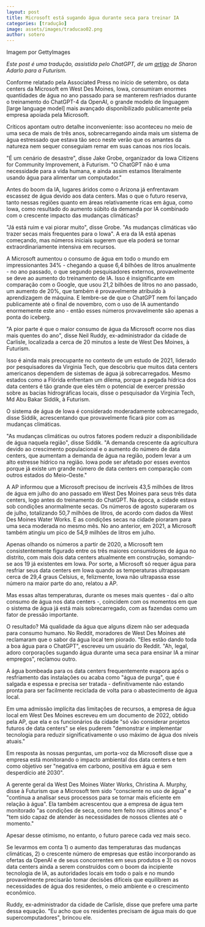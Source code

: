 ```yaml
---
layout: post 
title: Microsoft está sugando água durante seca para treinar IA
categories: [tradução]
image: assets/images/traducao02.png
author: sotero
---
```


Imagem por GettyImages

_Este post é uma tradução, assistida pelo ChatGPT, de um [artigo](https://futurism.com/critics-microsoft-water-train-ai-drought) de Sharon Adarlo para a Futurism._

Conforme relatado pela Associated Press no início de setembro, os data centers da Microsoft em West Des Moines, Iowa, consumiram enormes quantidades de água no ano passado para se manterem resfriados durante o treinamento do ChatGPT-4 da OpenAI, o grande modelo de linguagem [large language model] mais avançado disponibilizado publicamente pela empresa apoiada pela Microsoft.

Críticos apontam outro detalhe inconveniente: isso aconteceu no meio de uma seca de mais de três anos, sobrecarregando ainda mais um sistema de água estressado que estava tão seco neste verão que os amantes da natureza nem sequer conseguiam remar em suas canoas nos rios locais.

"É um cenário de desastre", disse Jake Grobe, organizador da Iowa Citizens for Community Improvement, à Futurism. "O ChatGPT não é uma necessidade para a vida humana, e ainda assim estamos literalmente usando água para alimentar um computador."

Antes do boom da IA, lugares áridos como o Arizona já enfrentavam escassez de água devido aos data centers. Mas o que o futuro reserva, tanto nessas regiões quanto em áreas relativamente ricas em água, como Iowa, como resultado do aumento súbito da demanda por IA combinado com o crescente impacto das mudanças climáticas?

"Já está ruim e vai piorar muito", disse Grobe. "As mudanças climáticas vão trazer secas mais frequentes para o Iowa". A era da IA está apenas começando, mas números iniciais sugerem que ela poderá se tornar extraordinariamente intensiva em recursos.

A Microsoft aumentou o consumo de água em todo o mundo em impressionantes 34% - chegando a quase 6,4 bilhões de litros anualmente - no ano passado, o que segundo pesquisadores externos, provavelmente se deve ao aumento do treinamento de IA. Isso é insignificante em comparação com o Google, que usou 21,2 bilhões de litros no ano passado, um aumento de 20%, que também é provavelmente atribuído à aprendizagem de máquina. E lembre-se de que o ChatGPT nem foi lançado publicamente até o final de novembro, com o uso de IA aumentando enormemente este ano - então esses números provavelmente são apenas a ponta do iceberg.

"A pior parte é que o maior consumo de água da Microsoft ocorre nos dias mais quentes do ano", disse Neil Ruddy, ex-administrador da cidade de Carlisle, localizada a cerca de 20 minutos a leste de West Des Moines, à Futurism.

Isso é ainda mais preocupante no contexto de um estudo de 2021, liderado por pesquisadores da Virginia Tech, que descobriu que muitos data centers americanos dependem de sistemas de água já sobrecarregados. Mesmo estados como a Flórida enfrentam um dilema, porque a pegada hídrica dos data centers é tão grande que eles têm o potencial de exercer pressão sobre as bacias hidrográficas locais, disse o pesquisador da Virginia Tech, Md Abu Bakar Siddik, à Futurism.

O sistema de água de Iowa é considerado moderadamente sobrecarregado, disse Siddik, acrescentando que provavelmente ficará pior com as mudanças climáticas.

"As mudanças climáticas ou outros fatores podem reduzir a disponibilidade de água naquela região", disse Siddik. "A demanda crescente da agricultura devido ao crescimento populacional e o aumento do número de data centers, que aumentam a demanda de água na região, podem levar a um alto estresse hídrico na região. Iowa pode ser afetado por esses eventos porque já existe um grande número de data centers em comparação com outros estados do Meio-Oeste."

A AP informou que a Microsoft precisou de incríveis 43,5 milhões de litros de água em julho do ano passado em West Des Moines para seus três data centers, logo antes do treinamento do ChatGPT. Na época, a cidade estava sob condições anormalmente secas. Os números de agosto superaram os de julho, totalizando 50,7 milhões de litros, de acordo com dados da West Des Moines Water Works. E as condições secas na cidade pioraram para uma seca moderada no mesmo mês. No ano anterior, em 2021, a Microsoft também atingiu um pico de 54,9 milhões de litros em julho.

Apenas olhando os números a partir de 2020, a Microsoft tem consistentemente figurado entre os três maiores consumidores de água no distrito, com mais dois data centers atualmente em construção, somando-se aos 19 já existentes em Iowa. Por sorte, a Microsoft só requer água para resfriar seus data centers em Iowa quando as temperaturas ultrapassam cerca de 29,4 graus Celsius, e, felizmente, Iowa não ultrapassa esse número na maior parte do ano, relatou a AP.

Mas essas altas temperaturas, durante os meses mais quentes - daí o alto consumo de água nos data centers -, coincidem com os momentos em que o sistema de água já está mais sobrecarregado, com as fazendas como um fator de pressão importante.

O resultado? Má qualidade da água que alguns dizem não ser adequada para consumo humano. No Reddit, moradores de West Des Moines até reclamaram que o sabor da água local tem piorado. "Eles estão dando toda a boa água para o ChatGPT", escreveu um usuário do Reddit. "Ah, legal, adoro corporações sugando água durante uma seca para ensinar IA a minar empregos", reclamou outro.

A água bombeada para os data centers frequentemente evapora após o resfriamento das instalações ou acaba como "água de purga", que é salgada e espessa e precisa ser tratada - definitivamente não estando pronta para ser facilmente reciclada de volta para o abastecimento de água local.

Em uma admissão implícita das limitações de recursos, a empresa de água local em West Des Moines escreveu em um documento de 2022, obtido pela AP, que ela e os funcionários da cidade "só vão considerar projetos futuros de data centers" se eles puderem "demonstrar e implementar tecnologia para reduzir significativamente o uso máximo de água dos níveis atuais."

Em resposta às nossas perguntas, um porta-voz da Microsoft disse que a empresa está monitorando o impacto ambiental dos data centers e tem como objetivo ser "negativa em carbono, positiva em água e sem desperdício até 2030".

A gerente geral da West Des Moines Water Works, Christina A. Murphy, disse à Futurism que a Microsoft tem sido "consciente no uso de água" e "continua a analisar seus processos para se tornar mais eficiente em relação à água". Ela também acrescentou que a empresa de água tem monitorado "as condições de seca, como tem feito nos últimos anos" e "tem sido capaz de atender às necessidades de nossos clientes até o momento."

Apesar desse otimismo, no entanto, o futuro parece cada vez mais seco.

Se levarmos em conta 1) o aumento das temperaturas das mudanças climáticas, 2) o crescente número de empresas que estão incorporando as ofertas da OpenAI e de seus concorrentes em seus produtos e 3) os novos data centers ainda a serem construídos com o boom da incipiente tecnologia de IA, as autoridades locais em todo o país e no mundo provavelmente precisarão tomar decisões difíceis que equilibrem as necessidades de água dos residentes, o meio ambiente e o crescimento econômico.

Ruddy, ex-administrador da cidade de Carlisle, disse que prefere uma parte dessa equação. "Eu acho que os residentes precisam de água mais do que supercomputadores", brincou ele.
